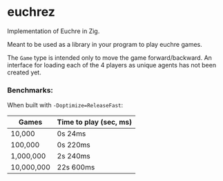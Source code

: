 # euchrez
Implementation of Euchre in Zig.

Meant to be used as a library in your program to play euchre games.

The `Game` type is intended only to move the game forward/backward. 
An interface for loading each of the 4 players as unique agents has not been created yet.


### Benchmarks:

When built with `-Doptimize=ReleaseFast`:

|    Games   | Time to play (sec, ms) |
|  --------  |  ----------------  |
|  10,000    |        0s 24ms       |
|  100,000   |        0s 220ms       |
|  1,000,000   |        2s 240ms       |
|  10,000,000 |        22s 600ms      |